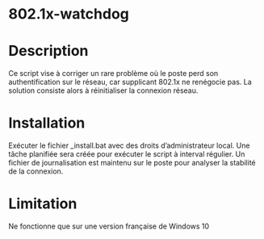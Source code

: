 # 802.1x-watchdog
 
# Description
Ce script vise à corriger un rare problème où le poste perd son authentification sur le réseau, car supplicant 802.1x ne renégocie pas. La solution consiste alors à réinitialiser la connexion réseau.

# Installation
Exécuter le fichier _install.bat avec des droits d’administrateur local.
Une tâche planifiée sera créée pour exécuter le script à interval régulier.
Un fichier de journalisation est maintenu sur le poste pour analyser la stabilité de la connexion.

# Limitation
Ne fonctionne que sur une version française de Windows 10

